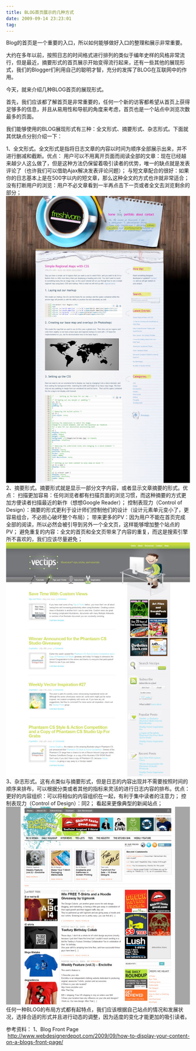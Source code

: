 ```yaml
---
title: BLOG首页展示的几种方式
date: 2009-09-14 23:23:01
tag: 
---
```


Blog的首页是一个重要的入口，所以如何能够做好入口的整理和展示非常重要。

大约在多年以前，按照日志的时间格式进行排列的类似于编年史样的风格非常流行，但是最近，摘要形式的首页展示开始变得流行起来，还有一些其他的展现形式，我们的Blogger们利用自己的聪明才智，充分的发挥了BLOG在互联网中的作用。

今天，就来介绍几种BLOG首页的展现形式。

首先，我们应该都了解首页是非常重要的，任何一个新的访客都希望从首页上获得足够多的信息，并且从易用性和导航的角度来考虑，首页也是一个站点中浏览次数最多的页面。

我们能够使用的BLOG展现形式有三种：全文形式、摘要形式、杂志形式。下面就其优缺点分别介绍一下：

1、全文形式。全文形式是指将日志文章的内容以时间为顺序全部展示出来，并不进行删减和截断。优点：
用户可以不用离开页面而阅读全部的文章：现在已经越来越少人这么做了，但是这种方法仍保留着吸引读者的优势，唯一的缺点就是发表评论了（也许我们可以借助Ajax解决发表评论问题）；
与短文章配合的很好：如果你的日志基本上是在500字以内的短文章，那么这种全文的方式也许就非常适合；
没有打断用户的浏览：用户不必文章看到一半再点击下一页或者全文去浏览剩余的部分；
![](./20090914-blog-homepage/full.jpg)
2、摘要形式。摘要形式就是显示一部分文字内容，或者显示文章摘要的形式。优点：
扫描更加容易：任何浏览者都有扫描页面的浏览习惯，而这种摘要的方式更加方便读者扫描最近的新作（想想Google Reader）；
控制表现力（Control of Design）：摘要的形式更利于设计师们控制他们的设计（设计元素单元变小了，更容易组合，不必担心破坏整个布局）；
带来更多的PV：因为用户不能在首页完成全部的阅读，所以必然会被引导到另外一个全文页，这样能够增加整个站点的PV；
避免重复的内容：全文的首页和全文页带来了内容的重复，而这是搜索引擎所不喜欢的，我们应该尽量避免；
![](./20090914-blog-homepage/excerpt.jpg)
3、杂志形式。这有点类似与摘要形式，但是日志的内容出现并不需要按照时间的顺序来排布，可以根据分类或者其他的指标来灵活的进行日志内容的排布。优点：
更好的内容组织：可以将相似的内容组织在一起，有利于集中读者的注意力；
控制表现力（Control of Design）：同2；
看起来更像典型的新闻站点；
![](./20090914-blog-homepage/mag.jpg)
任何一种BLOG的布局方式都有起特点，我们应该根据自己站点的情况和发展状况，选择合适的形式并且进行动态的调整，因为适度的变化才能更加的吸引读者。

参考资料：
1、Blog Front Page        http://www.webdesignerdepot.com/2009/09/how-to-display-your-content-on-a-blogs-front-page/











